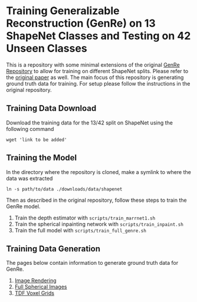 # Training Generalizable Reconstruction (GenRe) on 13 ShapeNet Classes and Testing on 42 Unseen Classes

This is a repository with some minimal extensions of the original [GenRe Repository](https://github.com/xiumingzhang/GenRe-ShapeHD) to allow for training on different ShapeNet splits. Please refer to the [original paper](http://genre.csail.mit.edu/papers/genre_nips.pdf) as well. The main focus of this repository is generating ground truth data for training. For setup please follow the instructions in the original repository.

## Training Data Download

Download the training data for the 13/42 split on ShapeNet using the following command

```
wget 'link to be added'
```

## Training the Model

In the directory where the repository is cloned, make a symlink to where the data was extracted

```
ln -s path/to/data ./downloads/data/shapenet
```

Then as described in the original repository, follow these steps to train the GenRe model.
1. Train the depth estimator with `scripts/train_marrnet1.sh`
1. Train the spherical inpainting network with `scripts/train_inpaint.sh`
1. Train the full model with `scripts/train_full_genre.sh`

## Training Data Generation 

The pages below contain information to generate ground truth data for GenRe.
1. [Image Rendering](md/rendering.md)
2. [Full Spherical Images](md/spherical.md)
3. [TDF Voxel Grids](md/voxel.md)
